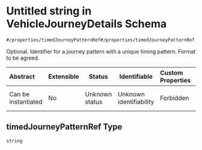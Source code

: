 # Untitled string in VehicleJourneyDetails Schema

```txt
#/properties/timedJourneyPatternRef#/properties/timedJourneyPatternRef
```

Optional. Identifier for a journey pattern with a unique timing pattern. Format to be agreed.


| Abstract            | Extensible | Status         | Identifiable            | Custom Properties | Additional Properties | Access Restrictions | Defined In                                                                                                                 |
| :------------------ | ---------- | -------------- | ----------------------- | :---------------- | --------------------- | ------------------- | -------------------------------------------------------------------------------------------------------------------------- |
| Can be instantiated | No         | Unknown status | Unknown identifiability | Forbidden         | Allowed               | none                | [vehicle-journey-details.json\*](../../schema/operational-information/vehicle-journey-details.json "open original schema") |

## timedJourneyPatternRef Type

`string`
